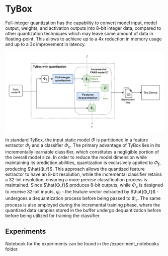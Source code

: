 # TyBox

Full-integer quantization has the capability to convert model input, model output, weights, and activation outputs into 8-bit integer data, compared to other quantization techniques which may leave some amount of data in floating-point. This allows to achieve up to a 4x reduction in memory usage and up to a 3x improvement in latency.

![alt text](https://github.com/pavmassimo/TyBox/blob/feature-extractor-quantization/experiment_notebooks/QFE_TyBox.png)

In standard TyBox, the input static model $Φ$ is partitioned in a feature extractor $Φ_f$ and a classifier $Φ_c$. The primary advantage of TyBox lies in its incrementally learnable classifier, which constitutes a negligible portion of the overall model size. In order to reduce the model dimension while maintaining its prediction abilities, quantization is exclusively applied to $Φ_f$, producing $\hat{Φ_f}$. This approach allows the quantized feature extractor to have an 8-bit resolution, while the incremental classifier retains a 32-bit resolution, ensuring a more precise classification process is maintained. Since $\hat{Φ_f}$ produces 8-bit outputs, while $Φ_c$ is designed to receive 32-bit inputs, $ψ_I$ - the feature vector extracted by $\hat{Φ_f}$ - undergoes a dequantization process before being passed to $Φ_c$. The same process is also employed during the incremental training phase, where the quantized data samples stored in the buffer undergo dequantization before before being utilized for training the classifier.

## Experiments

Notebook for the experiments can be found in the /experiment_notebooks folder.
